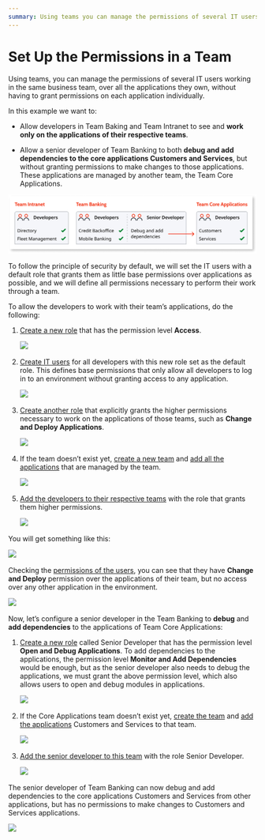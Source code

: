 ```yaml
---
summary: Using teams you can manage the permissions of several IT users working in the same business team over all the applications they own without having to grant permissions on each application individually.
---
```


# Set Up the Permissions in a Team

Using teams, you can manage the permissions of several IT users working in the same business team, over all the applications they own, without having to grant permissions on each application individually.

In this example we want to:

* Allow developers in Team Baking and Team Intranet to see and **work only on the applications of their respective teams**.

* Allow a senior developer of Team Banking to both **debug and add dependencies to the core applications Customers and Services**, but without granting permissions to make changes to those applications. These applications are managed by another team, the Team Core Applications.

![](images/team-permissions-teams-diag.png?width=900)

To follow the principle of security by default, we will set the IT users with a default role that grants them as little base permissions over applications as possible, and we will define all permissions necessary to perform their work through a team.

To allow the developers to work with their team’s applications, do the following:

1. [Create a new role](create-an-it-role.md#create-a-new-role) that has the permission level **Access**.  

    ![](images/team-permissions-new-role-lt.png?width=450)

1. [Create IT users](create-an-it-user.md) for all developers with this new role set as the default role. This defines base permissions that only allow all developers to log in to an environment without granting access to any application.  

    ![](images/team-permissions-new-user-lt.png?width=350)

1. [Create another role](create-an-it-role.md#create-a-new-role) that explicitly grants the higher permissions necessary to work on the applications of those teams, such as **Change and Deploy Applications**.  

    ![](images/team-permissions-higher-role-lt.png?width=450)

1. If the team doesn’t exist yet, [create a new team](create-an-it-team.md) and [add all the applications](create-an-it-team.md#add-applications-to-the-team) that are managed by the team.  

    ![](images/team-permissions-add-apps-lt.png?width=800)

1. [Add the developers to their respective teams](create-an-it-team.md#add-it-users-to-the-team) with the role that grants them higher permissions.  

    ![](images/team-permissions-add-users-lt.png?width=800)

You will get something like this:

![](images/team-permissions-overview-lt.png?width=950)

Checking the [permissions of the users](find-out-the-permissions-of-it-users.md#permissions-of-a-specific-IT-user), you can see that they have **Change and Deploy** permission over the applications of their team, but no access over any other application in the environment.

![](images/team-permissions-check-user-lt.png?width=800)

Now, let’s configure a senior developer in the Team Banking to **debug** and **add dependencies** to the applications of Team Core Applications:

1. [Create a new role](create-an-it-role.md#create-a-new-role) called Senior Developer that has the permission level **Open and Debug Applications**. To add dependencies to the applications, the permission level **Monitor and Add Dependencies** would be enough, but as the senior developer also needs to debug the applications, we must grant the above permission level, which also allows users to open and debug modules in applications.  

    ![](images/team-permissions-senior-role-lt.png?width=450)

1. If the Core Applications team doesn’t exist yet, [create the team](create-an-it-team.md) and [add the applications](create-an-it-team.md#add-applications-to-the-team) Customers and Services to that team.  

    ![](images/team-permissions-add-apps-2-lt.png?width=800)

1. [Add the senior developer to this team](create-an-it-team.md#add-it-users-to-the-team) with the role Senior Developer.  

    ![](images/team-permissions-add-senior-user-lt.png?width=800)

The senior developer of Team Banking can now debug and add dependencies to the core applications Customers and Services from other applications, but has no permissions to make changes to Customers and Services applications.

![](images/team-permissions-check-senior-user-lt.png?width=800)
